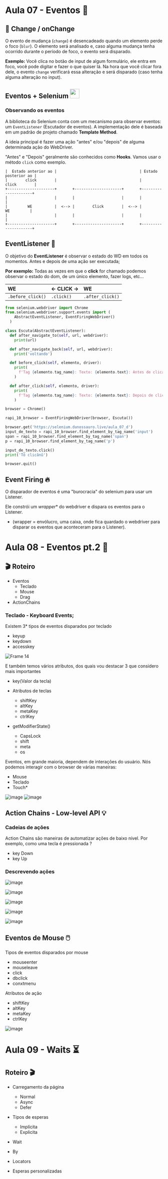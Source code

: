 # Aula 07 - Eventos 💫

## 🔄 Change / onChange

O evento de mudança (`change`) é desencadeado quando um elemento perde o foco (`blur`). O elemento será analisado e, caso alguma mudança tenha ocorrido durante o período de foco, o evento será disparado.

**Exemplo:** Você clica no botão de input de algum formulário, ele entra em foco, você pode digitar e fazer o que quiser lá. Na hora que você clicar fora dele, o evento `change` verificará essa alteração e será disparado (caso tenha alguma alteração no input).

## Eventos + Selenium <img src="https://github.com/SLAriosi/svgTools/blob/main/Selenium.png" width="30" height="30" />

### Observando os eventos

A biblioteca do Selenium conta com um mecanismo para observar eventos: um `EventListener` (Escutador de eventos). A implementação dele é baseada em um padrão de projeto chamado **Template Method**.

A ideia principal é fazer uma ação "antes" e/ou "depois" de alguma determinada ação do WebDriver.

"Antes" e "Depois" geralmente são conhecidos como **Hooks**. Vamos usar o método `click` como exemplo.

```plaintext
|  Estado anterior ao |                                     | Estado posterior ao |                                      
|        click        |                                     |        click        |  
+---------------------+       +---------------------+       +---------------------+
|                     |       |                     |       |                     |
|         WE          |  <--> |        Click        |  <--> |          WE         |
|                     |       |                     |       |                     |
+---------------------+       +---------------------+       +---------------------+
```

## EventListener 📢

O objetivo do **EventListener** é observar o estado do WD em todos os momentos. Antes e depois de uma ação ser executada;

**Por exemplo:** Todas as vezes em que o **click** for chamado podemos observar o estado do dom, de um único elemento, fazer logs, etc...

| WE   |    <-    CLICK     ->  | WE                           |
| :---------- | :--------- | :---------------------------------- |
| `.before_click()` | `.click()` | `.after_click()` |

```python
from selenium.webdriver import Chrome
from.selenium.webdriver.support.events import (
    AbstractEventListener, EventFiringWebDriver()
  )

class Escuta(AbstractEventListener):
  def after_navigate_to(self, url, webdriver):
    print(url)

  def after_navigate_back(self, url, webdriver):
    print('voltando')

  def before_click(self, elemento, driver):
    print(
      f'Tag {elemento.tag_name}: Texto: {elemento.text}: Antes de clicar'
    )

  def after_click(self, elemento, driver):
    print(
      f'Tag {elemento.tag_name}: Texto: {elemento.text}: Depois de clicar'
    )

browser = Chrome()

rapi_10_browser = EventFiringWebDriver(browser, Escuta())

browser.get('https://selenium.dunossauro.live/aula_07_d')
input_de_texto = rapi_10_browser.find_element_by_tag_name('input')
span = rapi_10_browser.find_element_by_tag_name('span')
p = rapi_10_browser.find_element_by_tag_name('p')

input_de_texto.click()
print('Tô clicãnû')

browser.quit()
```

## Event Firing 🔥
O disparador de eventos é uma "burocracia" do selenium para usar um Listener.

Ele constrói um *wrapper** do webdriver e dispara os eventos para o Listener. 



* (wrapper = envólucro, uma caixa, onde fica quardado o webdriver para disparar os eventos que aconteceram para o Listener).

# Aula 08 - Eventos pt.2 👾

## 🎬 Roteiro

* Eventos
    * Teclado
    * Mouse
    * Drag
* ActionChains

### Teclado - Keyboard Events;

Existem 3* tipos de eventos disparados por teclado

* keyup
* keydown
* accesskey

![Frame 14](https://github.com/user-attachments/assets/115d063f-a5d4-4166-ae8e-aa99322b861b)

E também temos vários atributos, dos quais vou destacar 3 que considero mais importantes
* key(Valor da tecla)

* Atributos de teclas
    * shiftKey
    * altKey
    * metaKey
    * ctrlKey
 
* getModifierState()
    * CapsLock
    * shift
    * meta
    * os

Eventos, em grande maioria, dependem de interações do usuário. Nós podemos interagir com o browser de várias maneiras:

* Mouse
* Teclado
* Touch*

![image](https://github.com/user-attachments/assets/41fcd081-cdd5-48a1-9d69-b1c1e5ee9f9e)
![image](https://github.com/user-attachments/assets/0b4365cf-2716-471d-877d-d7b4cd409fd7)

## Action Chains - Low-level API 💡

### Cadeias de ações

Action Chains são maneiras de automatizar ações de baixo nível. Por exemplo, como uma tecla é pressionada ?

* key Down
* key Up

### Descrevendo ações

![image](https://github.com/user-attachments/assets/feff73a2-2b8a-4a11-a7de-479f6924f430)

![image](https://github.com/user-attachments/assets/ac61cc2d-b286-4c1c-94f8-5c8132b29494)

![image](https://github.com/user-attachments/assets/105637e8-f595-46f0-a337-05ca02ce7c4f)

![image](https://github.com/user-attachments/assets/5482d19d-a20b-4a08-bc54-6375b689ceb9)

![image](https://github.com/user-attachments/assets/db83417b-3e4e-43c8-b4e0-24d46c93d7a7)

## Eventos de Mouse 🖱️

Tipos de eventos disparados por mouse

* mouseenter
* mouseleave
* click
* dbclick
* conxtmenu

Atributos de ação

* shiftKey
* altKey
* metaKey
* ctrlKey

![image](https://github.com/user-attachments/assets/906a7f54-aca6-43e3-971c-88fd997cfeaf)

# Aula 09 - Waits ⏳

## Roteiro 🎬

* Carregamento da página
    * Normal
    * Async
    * Defer
 
* Tipos de esperas
    * Implícita
    * Explicita
 
* Wait
* By
* Locators
* Esperas personalizadas
  

